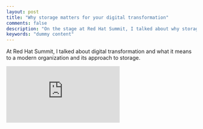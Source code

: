 ```yaml
---
layout: post
title: "Why storage matters for your digital transformation"
comments: false
description: "On the stage at Red Hat Summit, I talked about why storage is more important to enterprises than they think."
keywords: "dummy content"
---
```


At Red Hat Summit, I talked about digital transformation and what it means to a modern organization and its approach to storage.

<div class="video-container"><iframe src="https://www.youtube.com/embed/gGPIlu-7r30" frameborder="0" allowfullscreen></iframe></div>


